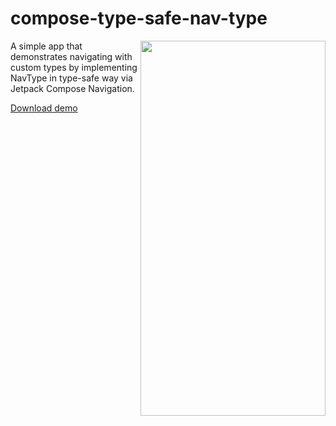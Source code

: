 # compose-type-safe-nav-type

<img align="right" width="296" height="600" src="https://github.com/raheemadamboev/compose-type-safe-nav-type/blob/main/extra/banner.gif" />

A simple app that demonstrates navigating with custom types by implementing NavType in type-safe way via Jetpack Compose Navigation.

[Download demo](https://github.com/raheemadamboev/compose-type-safe-nav-type/blob/main/extra/app-debug.apk)
